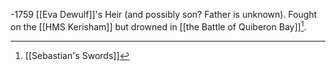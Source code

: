 -1759
[[Eva Dewulf]]'s Heir (and possibly son? Father is unknown). Fought on the [[HMS Kerisham]] but drowned in [[the Battle of Quiberon Bay]][^1].

[^1]: [[Sebastian's Swords]]